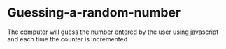 # Guessing-a-random-number
The computer will guess the number entered by the user using javascript and each time the counter is incremented
